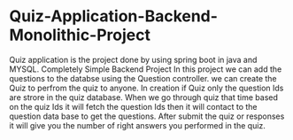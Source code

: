# Quiz-Application-Backend-Monolithic-Project
Quiz application is the project done by using spring boot in java and MYSQL. Completely Simple Backend Project 
In this project we can add the questions to the databse using the Question controller.
we can create the Quiz to perfrom the quiz to anyone.
In creation if Quiz only the question Ids are strore in the quiz database.
When we go through quiz that time based on the quiz Ids it will fetch the question Ids then it will contact to the question data base to get the questions.
After submit the quiz or responses it will give you the number of right answers you performed in the quiz.
